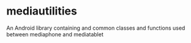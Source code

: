 mediautilities
==============

An Android library containing and common classes and functions used between mediaphone and mediatablet